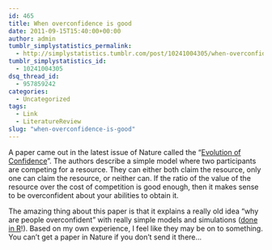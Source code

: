 ```yaml
---
id: 465
title: When overconfidence is good
date: 2011-09-15T15:40:00+00:00
author: admin
tumblr_simplystatistics_permalink:
  - http://simplystatistics.tumblr.com/post/10241004305/when-overconfidence-is-good
tumblr_simplystatistics_id:
  - 10241004305
dsq_thread_id:
  - 957859242
categories:
  - Uncategorized
tags:
  - Link
  - LiteratureReview
slug: "when-overconfidence-is-good"
---
```

A paper came out in the latest issue of Nature called the &#8220;<a href="http://www.nature.com/nature/journal/v477/n7364/full/nature10384.html" target="_blank">Evolution of Confidence</a>&#8221;. The authors describe a simple model where two participants are competing for a resource. They can either both claim the resource, only one can claim the resource, or neither can. If the ratio of the value of the resource over the cost of competition is good enough, then it makes sense to be overconfident about your abilities to obtain it. 

The amazing thing about this paper is that it explains a really old idea &#8220;why are people overconfident&#8221; with really simple models and simulations (<a href="http://www.nature.com/nature/journal/v477/n7364/extref/nature10384-s1.pdf" target="_blank">done in R</a>!). Based on my own experience, I feel like they may be on to something. You can&#8217;t get a paper in Nature if you don&#8217;t send it there&#8230;
